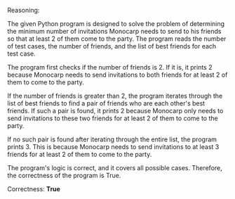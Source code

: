 Reasoning:

The given Python program is designed to solve the problem of determining the minimum number of invitations Monocarp needs to send to his friends so that at least 2 of them come to the party. The program reads the number of test cases, the number of friends, and the list of best friends for each test case.

The program first checks if the number of friends is 2. If it is, it prints 2 because Monocarp needs to send invitations to both friends for at least 2 of them to come to the party.

If the number of friends is greater than 2, the program iterates through the list of best friends to find a pair of friends who are each other's best friends. If such a pair is found, it prints 2 because Monocarp only needs to send invitations to these two friends for at least 2 of them to come to the party.

If no such pair is found after iterating through the entire list, the program prints 3. This is because Monocarp needs to send invitations to at least 3 friends for at least 2 of them to come to the party.

The program's logic is correct, and it covers all possible cases. Therefore, the correctness of the program is True.

Correctness: **True**